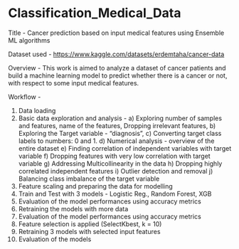 # Classification_Medical_Data
Title - Cancer prediction based on input medical features using Ensemble ML algorithms

Dataset used - https://www.kaggle.com/datasets/erdemtaha/cancer-data

Overview -
This work is aimed to analyze a dataset of cancer patients and build a machine learning model to predict whether there is a cancer or not, with respect to some input medical features.

Workflow -
1. Data loading 
2. Basic data exploration and analysis - 
a) Exploring number of samples and features, name of the features, Dropping irrelevant features, 
b) Exploring the Target variable - “diagnosis”, 
c) Converting target class labels to numbers: 0 and 1.
d) Numerical analysis - overview of the entire dataset
e) Finding correlation of independent variables with target variable
f) Dropping features with very low correlation with target variable
g) Addressing Multicollinearity in the data
h) Dropping highly correlated independent features
i) Outlier detection and removal
j) Balancing class imbalance of the target variable
3. Feature scaling and preparing the data for modelling
4. Train and Test with 3 models - Logistic Reg., Random Forest, XGB
5. Evaluation of the model performances using accuracy metrics
6. Retraining the models with more data
7. Evaluation of the model performances using accuracy metrics
8. Feature selection is applied (SelectKbest, k = 10)
9. Retraining 3 models with selected input features
10. Evaluation of the models 
